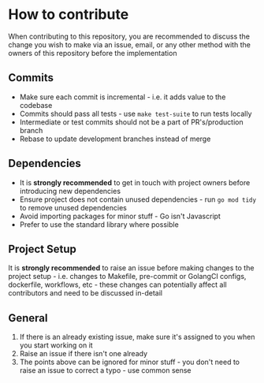 # How to contribute

When contributing to this repository, you are recommended to discuss the change
you wish to make via an issue, email, or any other method with the owners of
this repository before the implementation

## Commits

 - Make sure each commit is incremental - i.e. it adds value to the codebase
 - Commits should pass all tests - use `make test-suite` to run tests locally
 - Intermediate or test commits should not be a part of PR's/production branch
 - Rebase to update development branches instead of merge

## Dependencies

 - It is **strongly recommended** to get in touch with project owners before
    introducing new dependencies
 - Ensure project does not contain unused dependencies - run `go mod tidy` to
    remove unused dependencies
 - Avoid importing packages for minor stuff - Go isn't Javascript
 - Prefer to use the standard library where possible

## Project Setup

It is **strongly recommended** to raise an issue before making changes to the
project setup - i.e. changes to Makefile, pre-commit or GolangCI configs,
dockerfile, workflows, etc - these changes can potentially affect all
contributors and need to be discussed in-detail

## General

 1. If there is an already existing issue, make sure it's assigned to you when
      you start working on it
 2. Raise an issue if there isn't one already
 3. The points above can be ignored for minor stuff - you don't need to raise
      an issue to correct a typo - use common sense

